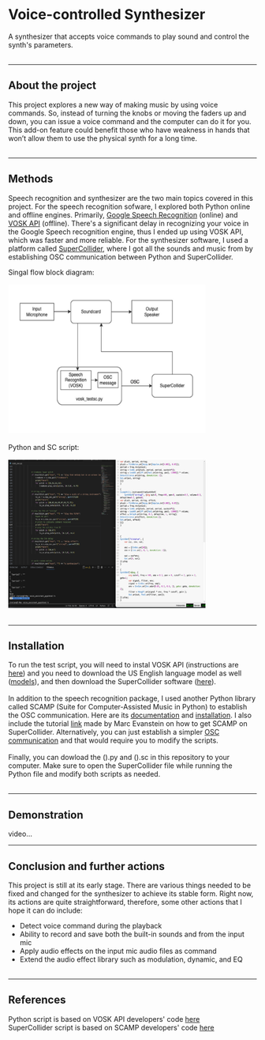 # Voice-controlled Synthesizer
A synthesizer that accepts voice commands to play sound and control the synth's parameters.
<br><br>

----
## About the project
This project explores a new way of making music by using voice commands. So, instead of turning the knobs or moving the faders up and down, you can issue a voice command and the computer can do it for you. This add-on feature could benefit those who have weakness in hands that won’t allow them to use the physical synth for a long time.
<br><br>

----
## Methods
Speech recognition and synthesizer are the two main topics covered in this project.
For the speech recognition sofware, I explored both Python online and offline engines. Primarily, [Google Speech Recognition](https://pypi.org/project/SpeechRecognition/) (online) and [VOSK API](https://alphacephei.com/vosk/) (offline). There's a significant delay in recognizing your voice in the Google Speech recognition engine, thus I ended up using VOSK API, which was faster and more reliable. For the synthesizer software, I used a platform called [SuperCollider](https://supercollider.github.io/), where I got all the sounds and music from by establishing OSC communication between Python and SuperCollider.

Singal flow block diagram:
<br><br>
<img src="images/blockdiagram3.jpg" width="400" height="300"/>
<br><br>
Python and SC script:
<br><br>
<img src="images/app_ss.png" width="400" height="300"/>
<br><br>

----
## Installation
To run the test script, you will need to instal VOSK API (instructions are [here](https://alphacephei.com/vosk/install)) and you need to download the US English language model as well ([models](https://alphacephei.com/vosk/models)), and then download the SuperCollider software ([here](https://supercollider.github.io/downloads)).
<br><br>
In addition to the speech recognition package, I used another Python library called SCAMP (Suite for Computer-Assisted Music in Python) to establish the OSC communication. Here are its [documentation](http://scamp.marcevanstein.com/) and [installation](https://pypi.org/project/scamp/). I also include the tutorial [link](https://www.youtube.com/watch?v=K2jZOdWegL8&ab_channel=MarcEvanstein%2Fmusic%E2%80%A4py) made by Marc Evanstein on how to get SCAMP on SuperCollider. Alternatively, you can just establish a simpler [OSC communication](https://doc.sccode.org/Guides/OSC_communication.html) and that would require you to modify the scripts.
<br><br>
Finally, you can dowload the ().py and ().sc in this repository to your computer. Make sure to open the SuperCollider file while running the Python file and modify both scripts as needed.
<br><br>

----

## Demonstration
video...

----
## Conclusion and further actions
This project is still at its early stage. There are various things needed to be fixed and changed for the synthesizer to achieve its stable form. Right now, its actions are quite straightforward, therefore, some other actions that I hope it can do include:

- Detect voice command during the playback
- Ability to record and save both the built-in sounds and from the input mic
- Apply audio effects on the input mic audio files as command
- Extend the audio effect library such as modulation, dynamic, and EQ
<br><br>

----
## References
Python script is based on VOSK API developers' code [here](https://github.com/alphacep/vosk-api/blob/master/python/example/test_microphone.py)
<br>
SuperCollider script is based on SCAMP developers' code [here](https://www.youtube.com/watch?v=K2jZOdWegL8&ab_channel=MarcEvanstein%2Fmusic%E2%80%A4py)


